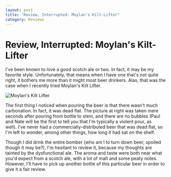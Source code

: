 ```yaml
---
layout: post
title: "Review, Interrupted: Moylan's Kilt-Lifter"
category: Reviews
---
```


Review, Interrupted: Moylan's Kilt-Lifter
=========================================

I've been known to love a good scotch ale or two. In fact, it may be my favorite style. Unfortunately, that means when I have one that's not quite right, it bothers me more than it might most beer drinkers. Alas, that was the case when I recently tried Moylan's Kilt Lifter.

![Moylan's Kilt Lifter](http://www.yeastboundanddown.com/wp-content/uploads/2011/02/IMG_2369-300x286.jpg "Moylan's Kilt Lifter")

The first thing I noticed when pouring the beer is that there wasn't much carbonation. In fact, it was dead flat. The picture at right was taken mere seconds after pouring from bottle to stein, and there are no bubbles (Paul and Nate will be the first to tell you that I'm typically a violent pour, as well). I've never had a commercially-distributed beer that was dead flat, so I'm left to wonder, among other things, how long it had sat on the shelf.

Though I did drink the entire bomber (who am I to turn down beer, spoiled though it may be?), I'm hesitant to review it, because my thoughts are tainted by the dysfunctional ale. The aroma and taste were both near what you'd expect from a scotch ale, with a lot of malt and some peaty notes. However, I'll have to pick up another bottle of this particular beer in order to give it a fair review.